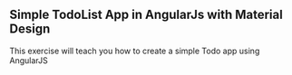## Simple TodoList App in AngularJs with Material Design

This exercise will teach you how to create a simple Todo app using AngularJS

